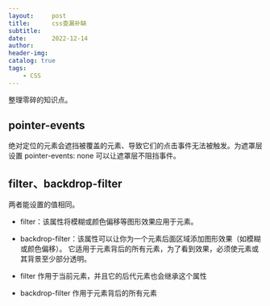 ```yaml
---
layout:     post
title:      css查漏补缺
subtitle:   
date:       2022-12-14
author:     
header-img: 
catalog: true
tags:
    - CSS
---
```

整理零碎的知识点。
## pointer-events
绝对定位的元素会遮挡被覆盖的元素、导致它们的点击事件无法被触发。为遮罩层设置 pointer-events: none 可以让遮罩层不阻挡事件。
## filter、backdrop-filter
两者能设置的值相同。
- filter：该属性将模糊或颜色偏移等图形效果应用于元素。
- backdrop-filter：该属性可以让你为一个元素后面区域添加图形效果（如模糊或颜色偏移）。
它适用于元素背后的所有元素，为了看到效果，必须使元素或其背景至少部分透明。

- filter 作用于当前元素，并且它的后代元素也会继承这个属性
- backdrop-filter 作用于元素背后的所有元素